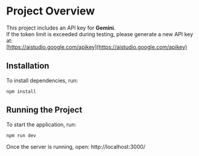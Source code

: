 # Project Overview

This project includes an API key for **Gemini**.  
If the token limit is exceeded during testing, please generate a new API key at:  
[https://aistudio.google.com/apikey](https://aistudio.google.com/apikey)

## Installation

To install dependencies, run:

```
npm install
```
## Running the Project
To start the application, run:
```
npm run dev
```
Once the server is running, open:
http://localhost:3000/